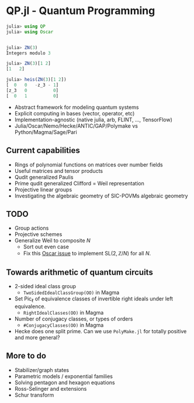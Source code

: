 # QP.jl - Quantum Programming
```julia
julia> using QP
julia> using Oscar


julia> ZN(3)
Integers modulo 3

julia> ZN(3)[1 2]
[1   2]

julia> heis(ZN(3)[1 2])
[  0   0   -z_3 - 1]
[z_3   0          0]
[  0   1          0]
```


- Abstract framework for modeling quantum systems
- Explicit computing in bases (vector, operator, etc)
- Implementation-agnostic (native julia, arb, FLINT, ..., TensorFlow)
- Julia/Oscar/Nemo/Hecke/ANTIC/GAP/Polymake vs Python/Magma/Sage/Pari

## Current capabilities

- Rings of polynomial functions on matrices over number fields 
- Useful matrices and tensor products 
- Qudit generalized Paulis
- Prime qudit generalized Clifford = Weil representation
- Projective linear groups 
- Investigating the algebraic geometry of SIC-POVMs algebraic geometry

## TODO 
- Group actions
- Projective schemes
- Generalize Weil to composite $N$
  - Sort out even case
  - Fix this [Oscar issue](https://github.com/oscar-system/Oscar.jl/issues/649) to implement $\mathrm{SL}(2,\mathbb{Z}/N)$ for all $N$.



## Towards arithmetic of quantum circuits
- 2-sided ideal class group
  - `TwoSidedIdealClassGroup(OO)` in Magma
- Set $\mathrm{Pic}_\ell$ of equivalence classes of invertible right ideals under left equivalence. 
  - `RightIdealClasses(OO)` in Magma
- Number of conjugacy classes, or types of orders
  - `#ConjugacyClasses(OO)` in Magma
- Hecke does one split prime.  Can we use `PolyMake.jl` for totally positive and more general? 


## More to do
- Stabilizer/graph states 
- Parametric models / exponential families
- Solving pentagon and hexagon equations 
- Ross-Selinger and extensions
- Schur transform

